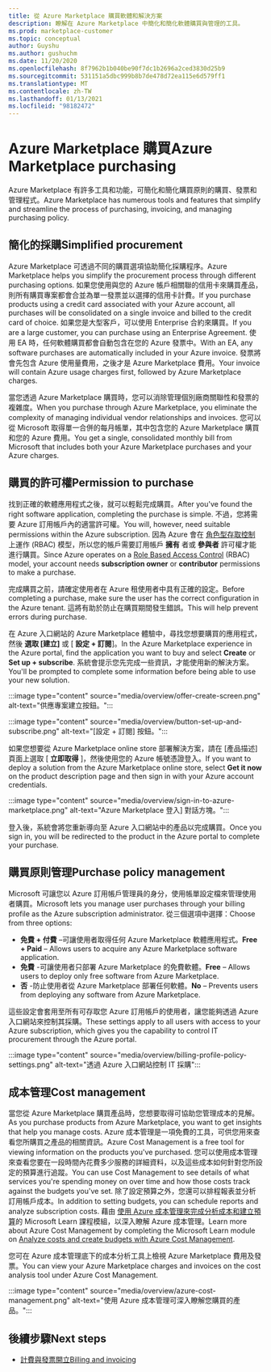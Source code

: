 ```yaml
---
title: 從 Azure Marketplace 購買軟體和解決方案
description: 瞭解在 Azure Marketplace 中簡化和簡化軟體購買與管理的工具。
ms.prod: marketplace-customer
ms.topic: conceptual
author: Guyshu
ms.author: gushuchm
ms.date: 11/20/2020
ms.openlocfilehash: 8f7962b1b040be90f7dc1b2696a2ced3830d25b9
ms.sourcegitcommit: 531151a5dbc999b8b7de478d72ea115e6d579ff1
ms.translationtype: MT
ms.contentlocale: zh-TW
ms.lasthandoff: 01/13/2021
ms.locfileid: "98182472"
---
```

# <a name="azure-marketplace-purchasing"></a><span data-ttu-id="90116-103">Azure Marketplace 購買</span><span class="sxs-lookup"><span data-stu-id="90116-103">Azure Marketplace purchasing</span></span>

<span data-ttu-id="90116-104">Azure Marketplace 有許多工具和功能，可簡化和簡化購買原則的購買、發票和管理程式。</span><span class="sxs-lookup"><span data-stu-id="90116-104">Azure Marketplace has numerous tools and features that simplify and streamline the process of purchasing, invoicing, and managing purchasing policy.</span></span>

## <a name="simplified-procurement"></a><span data-ttu-id="90116-105">簡化的採購</span><span class="sxs-lookup"><span data-stu-id="90116-105">Simplified procurement</span></span>

<span data-ttu-id="90116-106">Azure Marketplace 可透過不同的購買選項協助簡化採購程序。</span><span class="sxs-lookup"><span data-stu-id="90116-106">Azure Marketplace helps you simplify the procurement process through different purchasing options.</span></span> <span data-ttu-id="90116-107">如果您使用與您的 Azure 帳戶相關聯的信用卡來購買產品，則所有購買專案都會合並為單一發票並以選擇的信用卡計費。</span><span class="sxs-lookup"><span data-stu-id="90116-107">If you purchase products using a credit card associated with your Azure account, all purchases will be consolidated on a single invoice and billed to the credit card of choice.</span></span> <span data-ttu-id="90116-108">如果您是大型客戶，可以使用 Enterprise 合約來購買。</span><span class="sxs-lookup"><span data-stu-id="90116-108">If you are a large customer, you can purchase using an Enterprise Agreement.</span></span> <span data-ttu-id="90116-109">使用 EA 時，任何軟體購買都會自動包含在您的 Azure 發票中。</span><span class="sxs-lookup"><span data-stu-id="90116-109">With an EA, any software purchases are automatically included in your Azure invoice.</span></span> <span data-ttu-id="90116-110">發票將會先包含 Azure 使用量費用，之後才是 Azure Marketplace 費用。</span><span class="sxs-lookup"><span data-stu-id="90116-110">Your invoice will contain Azure usage charges first, followed by Azure Marketplace charges.</span></span>

<span data-ttu-id="90116-111">當您透過 Azure Marketplace 購買時，您可以消除管理個別廠商關聯性和發票的複雜度。</span><span class="sxs-lookup"><span data-stu-id="90116-111">When you purchase through Azure Marketplace, you eliminate the complexity of managing individual vendor relationships and invoices.</span></span> <span data-ttu-id="90116-112">您可以從 Microsoft 取得單一合併的每月帳單，其中包含您的 Azure Marketplace 購買和您的 Azure 費用。</span><span class="sxs-lookup"><span data-stu-id="90116-112">You get a single, consolidated monthly bill from Microsoft that includes both your Azure Marketplace purchases and your Azure charges.</span></span>

## <a name="permission-to-purchase"></a><span data-ttu-id="90116-113">購買的許可權</span><span class="sxs-lookup"><span data-stu-id="90116-113">Permission to purchase</span></span>

<span data-ttu-id="90116-114">找到正確的軟體應用程式之後，就可以輕鬆完成購買。</span><span class="sxs-lookup"><span data-stu-id="90116-114">After you've found the right software application, completing the purchase is simple.</span></span> <span data-ttu-id="90116-115">不過，您將需要 Azure 訂用帳戶內的適當許可權。</span><span class="sxs-lookup"><span data-stu-id="90116-115">You will, however, need suitable permissions within the Azure subscription.</span></span> <span data-ttu-id="90116-116">因為 Azure 會在 [角色型存取控制](/azure/role-based-access-control/overview) 上運作 (RBAC) 模型，所以您的帳戶需要訂用帳戶 **擁有** 者或 **參與者** 許可權才能進行購買。</span><span class="sxs-lookup"><span data-stu-id="90116-116">Since Azure operates on a [Role Based Access Control](/azure/role-based-access-control/overview) (RBAC) model, your account needs **subscription owner** or **contributor** permissions to make a purchase.</span></span>

<span data-ttu-id="90116-117">完成購買之前，請確定使用者在 Azure 租使用者中具有正確的設定。</span><span class="sxs-lookup"><span data-stu-id="90116-117">Before completing a purchase, make sure the user has the correct configuration in the Azure tenant.</span></span> <span data-ttu-id="90116-118">這將有助於防止在購買期間發生錯誤。</span><span class="sxs-lookup"><span data-stu-id="90116-118">This will help prevent errors during purchase.</span></span>

<span data-ttu-id="90116-119">在 Azure 入口網站的 Azure Marketplace 體驗中，尋找您想要購買的應用程式，然後 **選取 [建立]** 或 [ **設定 + 訂閱**]。</span><span class="sxs-lookup"><span data-stu-id="90116-119">In the Azure Marketplace experience in the Azure portal, find the application you want to buy and select **Create** or **Set up + subscribe**.</span></span> <span data-ttu-id="90116-120">系統會提示您先完成一些資訊，才能使用新的解決方案。</span><span class="sxs-lookup"><span data-stu-id="90116-120">You'll be prompted to complete some information before being able to use your new solution.</span></span>

:::image type="content" source="media/overview/offer-create-screen.png" alt-text="供應專案建立按鈕。":::

:::image type="content" source="media/overview/button-set-up-and-subscribe.png" alt-text="[設定 + 訂閱] 按鈕。":::

<span data-ttu-id="90116-123">如果您想要從 Azure Marketplace online store 部署解決方案，請在 [產品描述] 頁面上選取 [ **立即取得** ]，然後使用您的 Azure 帳號憑證登入。</span><span class="sxs-lookup"><span data-stu-id="90116-123">If you want to deploy a solution from the Azure Marketplace online store, select **Get it now** on the product description page and then sign in with your Azure account credentials.</span></span>

:::image type="content" source="media/overview/sign-in-to-azure-marketplace.png" alt-text="Azure Marketplace 登入] 對話方塊。":::

<span data-ttu-id="90116-125">登入後，系統會將您重新導向至 Azure 入口網站中的產品以完成購買。</span><span class="sxs-lookup"><span data-stu-id="90116-125">Once you sign in, you will be redirected to the product in the Azure portal to complete your purchase.</span></span>

## <a name="purchase-policy-management"></a><span data-ttu-id="90116-126">購買原則管理</span><span class="sxs-lookup"><span data-stu-id="90116-126">Purchase policy management</span></span>

<span data-ttu-id="90116-127">Microsoft 可讓您以 Azure 訂用帳戶管理員的身分，使用帳單設定檔來管理使用者購買。</span><span class="sxs-lookup"><span data-stu-id="90116-127">Microsoft lets you manage user purchases through your billing profile as the Azure subscription administrator.</span></span> <span data-ttu-id="90116-128">從三個選項中選擇：</span><span class="sxs-lookup"><span data-stu-id="90116-128">Choose from three options:</span></span>

- <span data-ttu-id="90116-129">**免費 + 付費** –可讓使用者取得任何 Azure Marketplace 軟體應用程式。</span><span class="sxs-lookup"><span data-stu-id="90116-129">**Free + Paid** – Allows users to acquire any Azure Marketplace software application.</span></span>
- <span data-ttu-id="90116-130">**免費** -可讓使用者只部署 Azure Marketplace 的免費軟體。</span><span class="sxs-lookup"><span data-stu-id="90116-130">**Free** – Allows users to deploy only free software from Azure Marketplace.</span></span>
- <span data-ttu-id="90116-131">**否** -防止使用者從 Azure Marketplace 部署任何軟體。</span><span class="sxs-lookup"><span data-stu-id="90116-131">**No** – Prevents users from deploying any software from Azure Marketplace.</span></span>

<span data-ttu-id="90116-132">這些設定會套用至所有可存取您 Azure 訂用帳戶的使用者，讓您能夠透過 Azure 入口網站來控制其採購。</span><span class="sxs-lookup"><span data-stu-id="90116-132">These settings apply to all users with access to your Azure subscription, which gives you the capability to control IT procurement through the Azure portal.</span></span>

:::image type="content" source="media/overview/billing-profile-policy-settings.png" alt-text="透過 Azure 入口網站控制 IT 採購":::

## <a name="cost-management"></a><span data-ttu-id="90116-134">成本管理</span><span class="sxs-lookup"><span data-stu-id="90116-134">Cost management</span></span>

<span data-ttu-id="90116-135">當您從 Azure Marketplace 購買產品時，您想要取得可協助您管理成本的見解。</span><span class="sxs-lookup"><span data-stu-id="90116-135">As you purchase products from Azure Marketplace, you want to get insights that help you manage costs.</span></span> <span data-ttu-id="90116-136">Azure 成本管理是一項免費的工具，可供您用來查看您所購買之產品的相關資訊。</span><span class="sxs-lookup"><span data-stu-id="90116-136">Azure Cost Management is a free tool for viewing information on the products you've purchased.</span></span> <span data-ttu-id="90116-137">您可以使用成本管理來查看您要在一段時間內花費多少服務的詳細資料，以及這些成本如何針對您所設定的預算進行追蹤。</span><span class="sxs-lookup"><span data-stu-id="90116-137">You can use Cost Management to see details of what services you're spending money on over time and how those costs track against the budgets you've set.</span></span> <span data-ttu-id="90116-138">除了設定預算之外，您還可以排程報表並分析訂用帳戶成本。</span><span class="sxs-lookup"><span data-stu-id="90116-138">In addition to setting budgets, you can schedule reports and analyze subscription costs.</span></span> <span data-ttu-id="90116-139">藉由 [使用 Azure 成本管理來完成分析成本和建立預算](/learn/modules/analyze-costs-create-budgets-azure-cost-management/)的 Microsoft Learn 課程模組，以深入瞭解 Azure 成本管理。</span><span class="sxs-lookup"><span data-stu-id="90116-139">Learn more about Azure Cost Management by completing the Microsoft Learn module on [Analyze costs and create budgets with Azure Cost Management](/learn/modules/analyze-costs-create-budgets-azure-cost-management/).</span></span>

<span data-ttu-id="90116-140">您可在 Azure 成本管理底下的成本分析工具上檢視 Azure Marketplace 費用及發票。</span><span class="sxs-lookup"><span data-stu-id="90116-140">You can view your Azure Marketplace charges and invoices on the cost analysis tool under Azure Cost Management.</span></span>

:::image type="content" source="media/overview/azure-cost-management.png" alt-text="使用 Azure 成本管理可深入瞭解您購買的產品。":::

## <a name="next-steps"></a><span data-ttu-id="90116-142">後續步驟</span><span class="sxs-lookup"><span data-stu-id="90116-142">Next steps</span></span>

- [<span data-ttu-id="90116-143">計費與發票開立</span><span class="sxs-lookup"><span data-stu-id="90116-143">Billing and invoicing</span></span>](billing-invoicing.md)